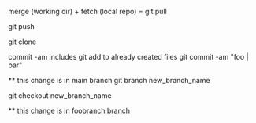 merge (working dir) +  fetch (local repo) = git pull

git push

git clone

commit -am includes git add to already created files
git commit -am "foo | bar"

** this change is in main branch
git branch new_branch_name

git checkout new_branch_name

** this change is in foobranch branch
